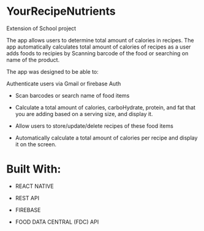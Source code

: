 # YourRecipeNutrients

Extension of School project

The app allows users to determine total amount of calories in recipes. The app automatically calculates total amount of calories of recipes 
as a user adds foods to recipies by Scanning barcode of the food or searching on name of the product. 

The app was designed to be able to:

Authenticate users via Gmail or firebase Auth

- Scan barcodes or search name of food items

- Calculate a total amount of calories, carboHydrate, protein, and fat that you are adding based on a serving size, and display it.

- Allow users to store/update/delete recipes of these food items

- Automatically calculate a total amount of calories per recipe and display it on the screen.

# Built With:

- REACT NATIVE

- REST API

- FIREBASE

- FOOD DATA CENTRAL (FDC) API
